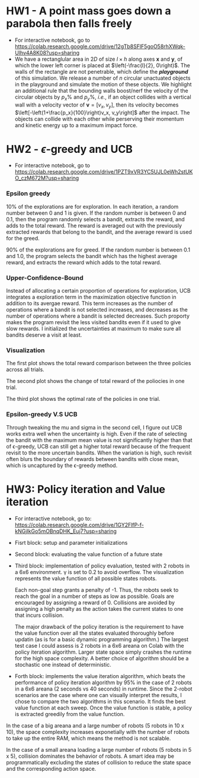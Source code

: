 # HW1 - A point mass goes down a parabola then falls freely
- For interactive notebook, go to https://colab.research.google.com/drive/12gTb8SFlF5goO58rhXWqk-Ulhv4A8K08?usp=sharing
- We have a rectanglular area in $2D$ of size $l\times h$ along axes $\boldsymbol{x}$ and $\boldsymbol{y}$, of which the lower left corner is placed at $\left(-\frac{l}{2}, 0\right)$. The walls of the rectangle are not penetrable, which define the ***playground*** of this simulation. 
We release a number of $n$ circular unactuated objects in the playground and simulate the motion of these objects. We highlight an additional rule that the bounding walls boost/nerf the velocity of the circular objects by $p_x\% \text{ and } p_y\%$, *i.e.*, if an object collides with a vertical wall with a velocity vector of $\boldsymbol{v} = \left[v_x, v_y\right]$, then its velocity becomes $\left[-\left(1+\frac{p_x}{100}\right)v_x, v_y\right]$ after the impact. The objects can collide with each other while perserving their momentum and kinetic energy up to a maximum impact force.

# HW2 - $\epsilon$-greedy and UCB
* For interactive notebook, go to https://colab.research.google.com/drive/1PZT9xVR3YC5UJL0eWh2stUKO_czM672M?usp=sharing
### Epsilon greedy

10% of the explorations are for exploration. In each iteration, a random number between 0 and 1 is given. If the random number is between 0 and 0.1, then the program randomly selects a bandit, extracts the reward, and adds to the total reward. The reward is averaged out with the previously extracted rewards that belong to the bandit, and the average reward is used for the greed.

90% of the explorations are for greed. If the random number is between 0.1 and 1.0, the program selects the bandit which has the highest average reward, and extracts the reward which adds to the total reward.

### Upper-Confidence-Bound

Instead of allocating a certain proportion of operations for exploration, UCB integrates a exploration term in the maximization objective function in addition to its avergae reward. This term increases as the number of operations where a bandit is not selected increases, and decreases as the number of operations where a bandit is selected decreases. Such proporty makes the program revisit the less visited bandits even if it used to give slow rewards. I initialized the uncertainties at maximum to make sure all bandits deserve a visit at least.

### Visualization

The first plot shows the total reward comparison between the three policies across all trials.

The second plot shows the change of total reward of the poliocies in one trial.

The third plot shows the optimal rate of the policies in one trial.

### Epsilon-greedy V.S UCB

Through tweaking the mu and sigma in the second cell, I figure out UCB works extra well when the uncertainty is high. Even if the rate of selecting the bandit with the maximum mean value is not significantly higher than that of ϵ-greedy, UCB can still get a higher total reward because of the frequent revisit to the more uncertain bandits. When the variation is high, such revisit often blurs the boundary of rewards between bandits with close mean, which is uncaptured by the ϵ-greedy method.


# HW3: Policy iteration and Value iteration

* For interactive notebook, go to: https://colab.research.google.com/drive/1GY2FlfP-f-kNGjIkGo5mOBnqDHK_Euj7?usp=sharing

* Fisrt block: setup and parameter initializations

* Second block: evaluating the value function of a future state

* Third block: implementation of policy evaluation, tested with 2 robots in a 6x6 environment. γ is set to 0.2 to avoid overflow. The visualization represents the value function of all possible states robots.

  Each non-goal step grants a penalty of -1. Thus, the robots seek to reach the goal in a number of steps as low as possible. Goals are encouraged by assigning a reward of 0. Collisions are avoided by assigning a high penalty as the action takes the current states to one that incurs collision.

  The major drawback of the policy iteration is the requirement to have the value function over all the states evaluated thoroughly before updatin (as is for a basic dynamic programming algorithm.) The largest test case I could assess is 2 robots in a 6x6 areana on Colab with the policy iteration algorithm. Larger state space simply crashes the runtime for the high space complexity. A better choice of algorithm should be a stochastic one instead of deterministic.

* Forth block: implements the value iteration algorithm, which beats the performance of policy iteration algorithm by 95% in the case of 2 robots in a 6x6 areana (2 seconds vs 40 seconds) in runtime. Since the 2-robot scenarios are the case where one can visually interpret the results, I chose to compare the two algorithms in this scenario. It finds the best value function at each sweep. Once the value function is stable, a policy is extracted greedily from the value function.

In the case of a big areana and a large number of robots (5 robots in 10 x 10), the space complexity increases exponetially with the number of robots to take up the entire RAM, which means the method is not scalable.

In the case of a small areana loading a large number of robots (5 robots in 5 x 5), collision dominates the behavior of robots. A smart idea may be programmatically excluding the states of collision to reduce the state space and the corresponding action space.
